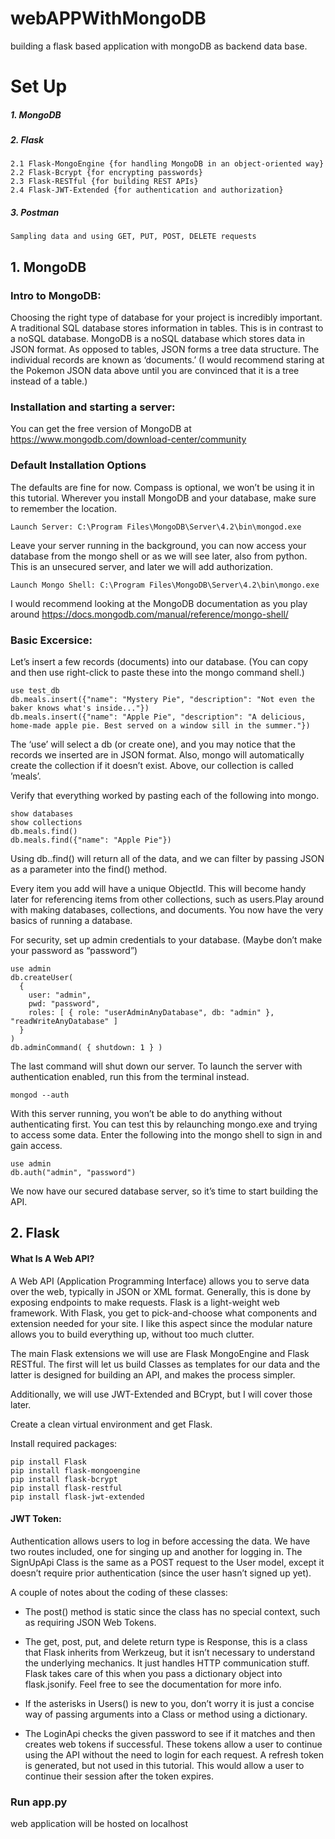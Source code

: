 # webAPPWithMongoDB
building a flask based application with mongoDB as backend data base.

# Set Up
##### 1. MongoDB
##### 2. Flask
    2.1 Flask-MongoEngine {for handling MongoDB in an object-oriented way}
    2.2 Flask-Bcrypt {for encrypting passwords}
    2.3 Flask-RESTful {for building REST APIs}
    2.4 Flask-JWT-Extended {for authentication and authorization}
##### 3. Postman
    Sampling data and using GET, PUT, POST, DELETE requests


## 1. MongoDB
### Intro to MongoDB:
  Choosing the right type of database for your project is incredibly important. A traditional SQL database stores information in tables. This is in contrast to a noSQL database. MongoDB is a noSQL database which stores data in JSON format. As opposed to tables, JSON forms a tree data structure. The individual records are known as ‘documents.’ (I would recommend staring at the Pokemon JSON data above until you are convinced that it is a tree instead of a table.)

### Installation and starting a server:
  You can get the free version of MongoDB at https://www.mongodb.com/download-center/community

### Default Installation Options
  The defaults are fine for now. Compass is optional, we won’t be using it in this tutorial. Wherever you install MongoDB and your database, make sure to remember the location.

    Launch Server: C:\Program Files\MongoDB\Server\4.2\bin\mongod.exe

  Leave your server running in the background, you can now access your database from the mongo shell or as we will see later, also from python. This is an unsecured server, and  later we will add authorization.

    Launch Mongo Shell: C:\Program Files\MongoDB\Server\4.2\bin\mongo.exe

  I would recommend looking at the MongoDB documentation as you play around https://docs.mongodb.com/manual/reference/mongo-shell/

### Basic Excersice:
  Let’s insert a few records (documents) into our database. (You can copy and then use right-click to paste these into the mongo command shell.)

    use test_db
    db.meals.insert({"name": "Mystery Pie", "description": "Not even the baker knows what's inside..."})
    db.meals.insert({"name": "Apple Pie", "description": "A delicious, home-made apple pie. Best served on a window sill in the summer."})

  The ‘use’ will select a db (or create one), and you may notice that the records we inserted are in JSON format. Also, mongo will automatically create the collection if it doesn’t exist. Above, our collection is called ’meals’.

  Verify that everything worked by pasting each of the following into mongo.

    show databases
    show collections
    db.meals.find()
    db.meals.find({"name": "Apple Pie"})

  Using db.<collection>.find() will return all of the data, and we can filter by passing JSON as a parameter into the find() method.

  Every item you add will have a unique ObjectId. This will become handy later for referencing items from other collections, such as users.Play around with making databases, collections, and documents. You now have the very basics of running a database.
  
  


For security, set up admin credentials to your database. (Maybe don’t make your password as “password”)

    use admin
    db.createUser(
      {
        user: "admin",
        pwd: "password",
        roles: [ { role: "userAdminAnyDatabase", db: "admin" }, "readWriteAnyDatabase" ]
      }
    )
    db.adminCommand( { shutdown: 1 } )

The last command will shut down our server. To launch the server with authentication enabled, run this from the terminal instead.

    mongod --auth

With this server running, you won’t be able to do anything without authenticating first. You can test this by relaunching mongo.exe and trying to access some data. Enter the following into the mongo shell to sign in and gain access.

    use admin
    db.auth("admin", "password")
We now have our secured database server, so it’s time to start building the API.


## 2. Flask

#### What Is A Web API?
   A Web API (Application Programming Interface) allows you to serve data over the web, typically in JSON or XML format. Generally, this is done by exposing endpoints to make requests.
   Flask is a light-weight web framework. With Flask, you get to pick-and-choose what components and extension needed for your site. I like this aspect since the modular nature allows you to build everything up, without too much clutter.

  The main Flask extensions we will use are Flask MongoEngine and Flask RESTful. The first will let us build Classes as templates for our data and the latter is designed for building an API, and makes the process simpler.

  Additionally, we will use JWT-Extended and BCrypt, but I will cover those later.

  Create a clean virtual environment and get Flask.
  
  Install required packages:
  
    pip install Flask
    pip install flask-mongoengine
    pip install flask-bcrypt
    pip install flask-restful
    pip install flask-jwt-extended
  
#### JWT Token:  
  Authentication allows users to log in before accessing the data. We have two routes included, one for singing up and another for logging in. The SignUpApi Class is the same as a POST request to the User model, except it doesn’t require prior authentication (since the user hasn’t signed up yet).

A couple of notes about the coding of these classes:

  * The post() method is static since the class has no special context, such as requiring JSON Web Tokens. 
 
  * The get, post, put, and delete return type is Response, this is a class that Flask inherits from Werkzeug, but it isn’t necessary to understand the underlying mechanics. It just handles HTTP communication stuff. Flask takes care of this when you pass a dictionary object into flask.jsonify. Feel free to see the documentation for more info.
  
  * If the asterisks in Users() is new to you, don’t worry it is just a concise way of passing arguments into a Class or method using a dictionary.
  
  * The LoginApi checks the given password to see if it matches and then creates web tokens if successful. These tokens allow a user to continue using the API without the need to login for each request. A refresh token is generated, but not used in this tutorial. This would allow a user to continue their session after the token expires.

### Run app.py

  web application will be hosted on localhost

  
